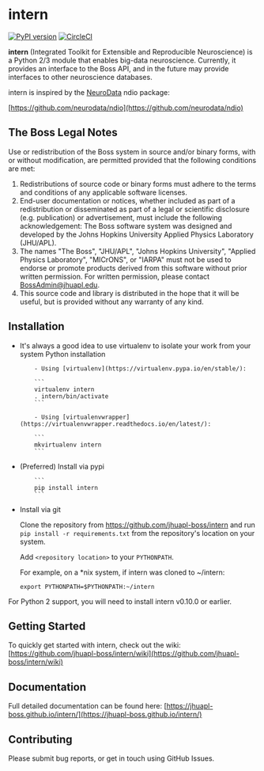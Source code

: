 # intern

[![PyPI version](https://badge.fury.io/py/intern.svg)](https://badge.fury.io/py/intern)
[![CircleCI](https://circleci.com/gh/jhuapl-boss/intern.svg?style=svg)](https://circleci.com/gh/jhuapl-boss/intern)

**intern** (Integrated Toolkit for Extensible and Reproducible Neuroscience) is
a Python 2/3 module that enables big-data neuroscience. Currently, it provides
an interface to the Boss API, and in the future may provide interfaces to other
neuroscience databases.

intern is inspired by the [NeuroData](http://neurodata.io) ndio package:

[https://github.com/neurodata/ndio](https://github.com/neurodata/ndio)

## The Boss Legal Notes

Use or redistribution of the Boss system in source and/or binary forms, with or without modification, are permitted provided that the following conditions are met:

1. Redistributions of source code or binary forms must adhere to the terms and conditions of any applicable software licenses.
2. End-user documentation or notices, whether included as part of a redistribution or disseminated as part of a legal or scientific disclosure (e.g. publication) or advertisement, must include the following acknowledgement: The Boss software system was designed and developed by the Johns Hopkins University Applied Physics Laboratory (JHU/APL).
3. The names "The Boss", "JHU/APL", "Johns Hopkins University", "Applied Physics Laboratory", "MICrONS", or "IARPA" must not be used to endorse or promote products derived from this software without prior written permission. For written permission, please contact BossAdmin@jhuapl.edu.
4. This source code and library is distributed in the hope that it will be useful, but is provided without any warranty of any kind.

## Installation

-   It's always a good idea to use virtualenv to isolate your work from your system Python installation

        	- Using [virtualenv](https://virtualenv.pypa.io/en/stable/):

        	```
        	virtualenv intern
        	. intern/bin/activate
        	```

        	- Using [virtualenvwrapper](https://virtualenvwrapper.readthedocs.io/en/latest/):

        	```
        	mkvirtualenv intern
        	```

-   (Preferred) Install via pypi

        	```
        	pip install intern
        	```

-   Install via git

    Clone the repository from https://github.com/jhuapl-boss/intern and run
    `pip install -r requirements.txt` from the repository's location on your
    system.

    Add `<repository location>` to your `PYTHONPATH`.

    For example, on a \*nix system, if intern was cloned to ~/intern:

    `export PYTHONPATH=$PYTHONPATH:~/intern`

For Python 2 support, you will need to install intern v0.10.0 or earlier.

## Getting Started

To quickly get started with intern, check out the wiki: [https://github.com/jhuapl-boss/intern/wiki](https://github.com/jhuapl-boss/intern/wiki)

## Documentation

Full detailed documentation can be found here: [https://jhuapl-boss.github.io/intern/](https://jhuapl-boss.github.io/intern/)

## Contributing

Please submit bug reports, or get in touch using GitHub Issues.
